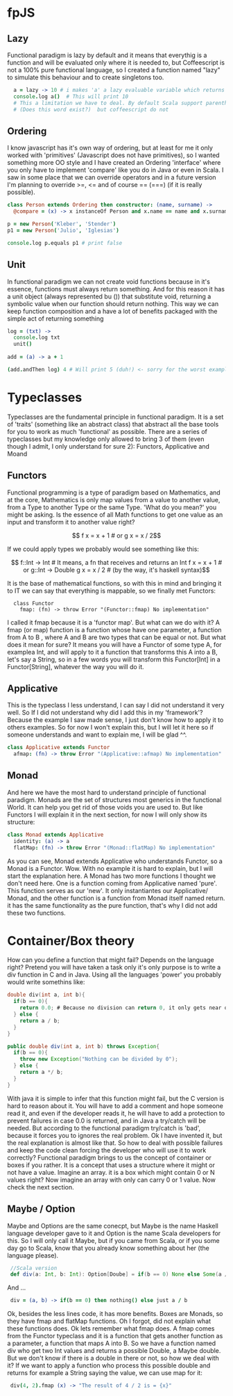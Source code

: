 fpJS
====

## Lazy

Functional paradigm is lazy by default and it means that everythig is a function and will be evaluated only where it is needed to, but Coffeescript is not a 100% pure functional language, so I created a function named "lazy" to simulate this behaviour and to create singletons too.

```coffeescript
  a = lazy -> 10 # i makes 'a' a lazy evaluable variable which returns 10
  console.log a()  # This will print 10
  # This a limitation we have to deal. By default Scala support parenthesesless 
  # (Does this word exist?)  but coffeescript do not
```

## Ordering
I know javascript has it's own way of ordering, but at least for me it only worked with 'primitives' (Javascript does not have primitives), so I wanted something more OO style and I have created an Ordering 'interface' where you only have to implement 'compare' like you do in Java or even in Scala. I saw in some place that we can override operators and in a future version I'm planning to override >=, <= and of course == (===) (if it is really possible).

```coffeescript
class Person extends Ordering then constructor: (name, surname) ->
  @compare = (x) -> x instanceOf Person and x.name == name and x.surname == surname

p = new Person('Kleber', 'Stender')
p1 = new Person('Julio', 'Iglesias')

console.log p.equals p1 # print false
```

## Unit
In functional paradigm we can not create void functions because in it's essence, functions must always return something. And for this reason it has a unit object (always represented bu ()) that substitute void, returning a symbolic value when our function should return nothing. This way we can keep function composition and a have a lot of benefits packaged with the simple act of returning something

```coffeescript
log = (txt) -> 
  console.log txt
  unit()
  
add = (a) -> a + 1

(add.andThen log) 4 # Will print 5 (duh!) <- sorry for the worst example possible
```

# Typeclasses

Typeclasses are the fundamental principle in functional paradigm. It is a set of 'traits' (something like an abstract class) that abstract all the base tools for you to work as much 'functional' as possible. There are a series of typeclasses but my knowledge only allowed to bring 3 of them (even though I admit, I only understand for sure 2): Functors, Applicative and Moand

## Functors
Functional programming is a type of paradigm based on Mathematics, and at the core, Mathematics is only map values from a value to another value, from a Type to another Type or the same Type. 'What do you mean?' you might be asking. Is the essence of all Math functions to get one value as an input and transform it to another value right?

```math
  f x = x + 1 # or
  g x = x / 2
```

If we could apply types we probably would see something like this:

```math
  f::Int -> Int # It means, a fn that receives and returns an Int
  f x = x + 1 # or
  g::Int -> Double
  g x = x / 2 # (by the way, it's haskell syntax)
```
It is the base of mathematical functions, so with this in mind and bringing it to IT we can say that everything is mappable, so we finally met Functors: 

```coffeesscript
  class Functor
    fmap: (fn) -> throw Error "(Functor::fmap) No implementation"
```

I called it fmap because it is a 'functor map'. But what can we do with it? A fmap (or map) function is a function whose have one parameter, a function from A to B , where A and B are two types that can be equal or not. But what does it mean for sure? It means you will have a Functor of some type A, for examplea Int, and will apply to it a function that transforms this A into a B, let's say a String, so in a few words you will transform this Functor[Int] in a Functor[String], whatever the way you will do it.

## Applicative
This is the typeclass I less understand, I can say I did not understand it very well. So If I did not understand why did I add this in my 'framework'? Because the example I saw made sense, I just don't know how to apply it to others examples. So for now I won't explain this, but I will let it here so if someone understands and want to explain me, I will be glad ^^.

```coffeescript
class Applicative extends Functor
  afmap: (fn) -> throw Error "(Applicative::afmap) No implementation"
```

## Monad

And here we have the most hard to understand principle of functional paradigm. Monads are the set of structures most generics in the functional World. It can help you get rid of those voids you are used to. But like Functors I will explain it in the next section, for now I will only show its structure:

```coffeescript
class Monad extends Applicative
  identity: (a) -> a
  flatMap: (fn) -> throw Error "(Monad::flatMap) No implementation"
```

As you can see, Monad extends Applicative who understands Functor, so a Monad is a Functor. Wow. With no example it is hard to explain, but I will start the explanation here. A Monad has two more functions I thought we don't need here. One is a function coming from Applicative named 'pure'. This function serves as our 'new'. It only instantiantes our Applicative/ Monad, and the other function is a function from Monad itself named return. it has the same functionality as the pure function, that's why I did not add these two functions.

# Container/Box theory
How can you define a function that might fail? Depends on the language right? Pretend you will have taken a task only it's only purpose is to write a div function in C and in Java. Using all the languages 'power' you probably would write somethins like:

```c
double div(int a, int b){
  if(b == 0){
    return 0.0; # Because no division can return 0, it only gets near of it
  } else {
    return a / b;
  }
}
```

```Java
public double div(int a, int b) throws Exception{
  if(b == 0){
    throw new Exception("Nothing can be divided by 0");
  } else {
    return a */ b;
  }
}
```

With java it is simple to infer that this function might fail, but the C version is hard to reason about it. You will have to add a comment and hope someone read it, and even if the developer reads it, he will have to add a protection to prevent failures in case 0.0 is returned, and in Java a try/catch will be needed. But according to the functional paradigm try/catch is 'bad', because it forces you to ignores the real problem. Ok I have invented it, but the real explanation is almost like that. So how to deal with possible failures and keep the code clean forcing the developer who will use it to work correctly? Functional paradigm brings to us the concept of container or boxes if you rather. It is a concept that uses a structure where it might or not have a value. Imagine an array. it is a box which might contain 0 or N values right? Now imagine an array with only can carry 0 or 1 value. Now check the next section.

## Maybe / Option

Maybe and Options are the same conecpt, but Maybe is the name Haskell language developer gave to it and Option is the name Scala developers for this. So I will only call it Maybe, but if you came from Scala, or if you some day go to Scala, know that you already know something about her (the language please).

```Scala
 //Scala version
 def div(a: Int, b: Int): Option[Doube] = if(b == 0) None else Some(a / b)
```
And ...

```coffeescript
 div = (a, b) -> if(b == 0) then nothing() else just a / b
```

Ok, besides the less lines code, it has more benefits. Boxes are Monads, so they have fmap and flatMap functions. Oh I forgot, did not explain what these functions does. Ok lets remember what fmap does. A fmap comes from the Functor typeclass and it is a function that gets another function as a parameter, a function that maps A into B. So we have a function named div who get two Int values and returns a possible Double, a Maybe double. But we don't know if there is a double in there or not, so how we deal with it? If we want to apply a function who process this possible double and returns for example a String saying the value, we can use map for it:

```coffee
 div(4, 2).fmap (x) -> "The result of 4 / 2 is = {x}"
```
